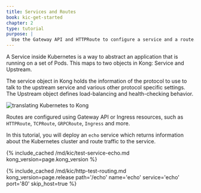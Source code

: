 ```yaml
---
title: Services and Routes
book: kic-get-started
chapter: 2
type: tutorial
purpose: |
  Use the Gateway API and HTTPRoute to configure a service and a route. Explain how the HTTPRoute translates to Kong Gateway entities.
---
```


A Service inside Kubernetes is a way to abstract an application that is running on a set of Pods. This maps to two objects in Kong: Service and Upstream.

The service object in Kong holds the information of the protocol to use to talk to the upstream service and various other protocol specific settings. The Upstream object defines load-balancing and health-checking behavior.

![translating Kubernetes to Kong](/assets/images/products/kubernetes-ingress-controller/k8s-to-kong.png "Translating k8s resources to Kong")

Routes are configured using Gateway API or Ingress resources, such as `HTTPRoute`, `TCPRoute`, `GRPCRoute`, `Ingress` and more.

In this tutorial, you will deploy an `echo` service which returns information about the Kubernetes cluster and route traffic to the service.

{% include_cached /md/kic/test-service-echo.md kong_version=page.kong_version %}

{% include_cached /md/kic/http-test-routing.md kong_version=page.release path='/echo' name='echo' service='echo' port='80' skip_host=true %}